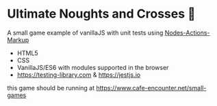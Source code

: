 # Ultimate Noughts and Crosses 🚀

A small game example of vanillaJS with unit tests using [Nodes-Actions-Markup](../)

- HTML5
- CSS
- VanillaJS/ES6 with modules supported in the browser
- https://testing-library.com & https://jestjs.io

this game should be running at https://www.cafe-encounter.net/small-games
